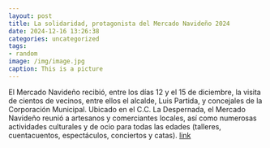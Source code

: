 ```yaml
---
layout: post
title: La solidaridad, protagonista del Mercado Navideño 2024
date: 2024-12-16 13:26:38
categories: uncategorized
tags:
- random
image: /img/image.jpg
caption: This is a picture
---
```

El Mercado Navideño recibió, entre los días 12 y el 15 de diciembre, la visita de cientos de vecinos, entre ellos el alcalde, Luis Partida, y concejales de la Corporación Municipal. Ubicado en el C.C. La Despernada, el Mercado Navideño reunió a artesanos y comerciantes locales, así como numerosas actividades culturales y de ocio para todas las edades (talleres, cuentacuentos, espectáculos, conciertos y catas).  [link](https://www.ayto-villacanada.es/noticias/la-solidaridad-protagonista-del-mercado-navideno-2024/)
